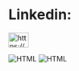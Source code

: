 
# Linkedin: 
<p align="left">
<a href="https://linkedin.com/in/https://by.linkedin.com/in/kirill-fisyukovich-b883141a2?trk=profile-badge" target="blank"><img align="center" src="https://raw.githubusercontent.com/rahuldkjain/github-profile-readme-generator/master/src/images/icons/Social/linked-in-alt.svg" alt="https://by.linkedin.com/in/kirill-fisyukovich-b883141a2?trk=profile-badge" height="30" width="40" /></a>
</p>

![HTML](https://github-readme-stats.vercel.app/api?username=sichiiii&theme=blue-green)
![HTML](https://github-readme-stats.vercel.app/api/top-langs/?username=sichiiii&theme=blue-green)


